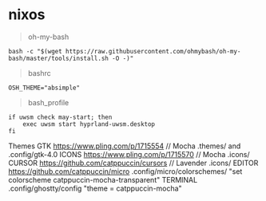 # nixos

> oh-my-bash
```
bash -c "$(wget https://raw.githubusercontent.com/ohmybash/oh-my-bash/master/tools/install.sh -O -)"
```
> bashrc
```
OSH_THEME="absimple"
```
> bash_profile
```
if uwsm check may-start; then
	exec uwsm start hyprland-uwsm.desktop
fi
```

Themes
GTK https://www.pling.com/p/1715554 // Mocha .themes/ and .config/gtk-4.0
ICONS https://www.pling.com/p/1715570 // Mocha .icons/
CURSOR https://github.com/catppuccin/cursors // Lavender .icons/
EDITOR https://github.com/catppuccin/micro .config/micro/colorschemes/ "set colorscheme catppuccin-mocha-transparent"
TERMINAL .config/ghostty/config "theme = catppuccin-mocha"
